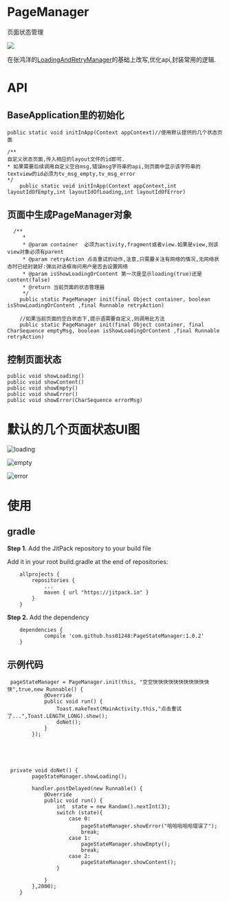 # PageManager
页面状态管理

[![](https://jitpack.io/v/hss01248/PageStateManager.svg)](https://jitpack.io/#hss01248/PageStateManager)

在张鸿洋的[LoadingAndRetryManager](https://github.com/hongyangAndroid/LoadingAndRetryManager)的基础上改写,优化api,封装常用的逻辑.

# API

## BaseApplication里的初始化

```
public static void initInApp(Context appContext)//使用默认提供的几个状态页面

/**
自定义状态页面,传入相应的layout文件的id即可.
* 如果需要后续调用自定义空白msg,错误msg字符串的api,则页面中显示该字符串的textview的id必须为tv_msg_empty,tv_msg_error
*/
    public static void initInApp(Context appContext,int layoutIdOfEmpty,int layoutIdOfLoading,int layoutIdOfError)
```



## 页面中生成PageManager对象

```
  /**
     *
     * @param container  必须为activity,fragment或者view.如果是view,则该view对象必须有parent
     * @param retryAction 点击重试的动作,注意,只需要关注有网络的情况,无网络状态时已经封装好:弹出对话框询问用户是否去设置网络
     * @param isShowLoadingOrContent 第一次是显示loading(true)还是content(false)
     * @return 当前页面的状态管理器
     */
    public static PageManager init(final Object container, boolean isShowLoadingOrContent ,final Runnable retryAction)
    
    //如果当前页面的空白状态下,提示语需要自定义,则调用此方法
    public static PageManager init(final Object container, final CharSequence emptyMsg, boolean isShowLoadingOrContent ,final Runnable retryAction)
```

## 控制页面状态

```
public void showLoading()
public void showContent()
public void showEmpty()
public void showError()
public void showError(CharSequence errorMsg)
```



# 默认的几个页面状态UI图

 

 ![loading](loading.jpg)





![empty](empty.jpg)



 ![error](error.jpg)



# 使用

## gradle

**Step 1.** Add the JitPack repository to your build file

Add it in your root build.gradle at the end of repositories:

```
    allprojects {
        repositories {
            ...
            maven { url "https://jitpack.io" }
        }
    }
```

**Step 2.** Add the dependency

```
    dependencies {
            compile 'com.github.hss01248:PageStateManager:1.0.2'
    }
```



## 示例代码

```
 pageStateManager = PageManager.init(this, "空空快快快快快快快快快快快快",true,new Runnable() {
            @Override
            public void run() {
                Toast.makeText(MainActivity.this,"点击重试了...",Toast.LENGTH_LONG).show();
                doNet();
            }
        });
        
        



 private void doNet() {
        pageStateManager.showLoading();
        
        handler.postDelayed(new Runnable() {
            @Override
            public void run() {
                int  state = new Random().nextInt(3);
                switch (state){
                    case 0:
                        pageStateManager.showError("哈哈哈哈哈错误了");
                        break;
                    case 1:
                        pageStateManager.showEmpty();
                        break;
                    case 2:
                        pageStateManager.showContent();
                }

            }
        },2000);
    }
```
